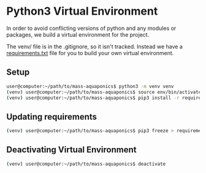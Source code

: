 # Python3 Virtual Environment

In order to avoid conflicting versions of python and any modules or packages, we build a virtual environment  for the project.

The venv/ file is in the .gitignore, so it isn't tracked. Instead we have a [requirements.txt](../requirements.txt) file for you to build your own virtual environment.

## Setup

```bash
user@computer:~/path/to/mass-aquaponics$ python3 -m venv venv
(venv) user@computer:~/path/to/mass-aquaponics$ source env/bin/activate
(venv) user@computer:~/path/to/mass-aquaponics$ pip3 install -r requirements.txt
```

## Updating requirements

```bash
(venv) user@computer:~/path/to/mass-aquaponics$ pip3 freeze > requirements.txt
```

## Deactivating Virtual Environment

```bash
(venv) user@computer:~/path/to/mass-aquaponics$ deactivate
```